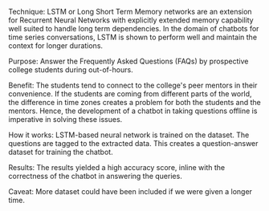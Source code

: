 Technique: LSTM or Long Short Term Memory networks are an extension for Recurrent Neural Networks with explicitly extended memory capability well suited to handle long term dependencies. In the domain of chatbots for time series conversations, LSTM is shown to perform well and maintain the context for longer durations.

Purpose: Answer the Frequently Asked Questions (FAQs) by prospective college students during out-of-hours.

Benefit: The students tend to connect to the college's peer mentors in their convenience. If the students are coming from different parts of the world, the difference in time zones creates a problem for both the students and the mentors. Hence, the development of a chatbot in taking questions offline is imperative in solving these issues.

How it works: LSTM-based neural network is trained on
the dataset. The questions are tagged to the extracted data. This creates a question-answer dataset for training the chatbot.  

Results: The results yielded a high accuracy score, inline with the correctness of the chatbot in answering the queries.

Caveat: More dataset could have been included if we were given a longer time.
